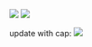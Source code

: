 <img src="https://raw.githubusercontent.com/tomaskovacik/hw/master/kicad/42mm_cat_interior_LED/42mm_cat_interior_LED_v2.png">

<img src="https://raw.githubusercontent.com/tomaskovacik/hw/master/kicad/42mm_cat_interior_LED/42mm_cat_interior_LED_v1.jpg">

update with cap:
<img src="https://raw.githubusercontent.com/tomaskovacik/hw/master/kicad/42mm_cat_interior_LED/42mm_cat_interior_LED_v1_plus_cap.jpg">

